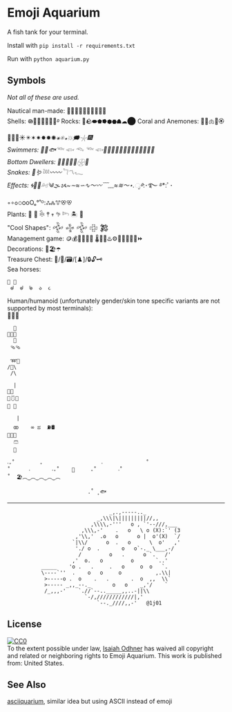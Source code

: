 
# Emoji Aquarium

A fish tank for your terminal.

Install with `pip install -r requirements.txt`

Run with `python aquarium.py`

## Symbols

*Not all of these are used.*

Nautical man-made: 🤿🔱🎣⚓⛵🚢🛶🛟🏴‍☠️  
Shells: 𖡎🥟🥐🐚🦪🍥🌀࿔
Rocks: 🗿🪨⬬⬟⭓⬢⬣☗☁⬤
Coral and Anemones: 🪸🧠🫁🫚🏵️🪷🥓🎉☀️✴️✶✷✸✹✺*⚹✳꘎💥🗯𓇼🎆  
Swimmers: 🐡🐠🐟𓆝 𓆟 𓆞 𓆝 𓆟🦑🪼🐢🦈🐬🐳🐋🦐🍤🍣🐧🦭🦦  
Bottom Dwellers: 🦞🐌🦀🐙🥒𓇽🧽  
Snakes: 🐍🪱𓆙〰️〰𓆓〽𓆑  
Effects: 🌀🫧🌊💦💧༄🌫ᝰ~∼≈∽∿〜〰﹋﹏≈≋～⋆.ೃ࿔*:･࿐ ࿔*:ﾟ･◦∘ߋ𝚘ᴑoOₒ°˚ᴼ:ஃ🝆ꖜꕣꕢ  
Plants: 🌿 🌱 𓇗 𖤣 𖥧 𖧧 𓆸 🏝️ 🌴  
"Cool Shapes": 𒅒 𒈔 𒅒 𒇫 𒄆  
Management game: 🪙💰💎💸💵💊 🌡️🥶🥵♨️⚙️🔔🎒💧🏅🧪⏩  
Decorations: 🏰🏖️☂️  
Treasure Chest: 🧰/💼/🗃/\[♟]/🔒🔓🗝️  
Sea horses:  
```
🐴 🦄  
 ᖙ  ᖙ  ᖚ  ა  ૮  
```
Human/humanoid (unfortunately gender/skin tone specific variants are not supported by most terminals):  
🚣🏊‍🧜  
```
  🤿  
🫷🧥🫸
  👖  
 🩴🩴

 ➿🏒
/👙\
 /\

  |
🧯🥽
💪🩱🫳
🦵 🦶

   |
  ꝏ    ∞ ಹ  ⛽🛢️
👋🎽🖖
  🩳
  🧦
```

    ‧₊˚        ₊                   ‧              ˚  
    ˚      ‧       ‧₊˚    🌛     ₊˚       ‧˚  
    ˚  🏖️︵‿︵‿︵‿︵‿︵  
      
                              .˚ ̥ 🐟

----

                                     _,.,-----.._
                                 _,\\\|\|||||||||//,,
                               ,\\\\,-'''   o , `'--///,___
                            ,\\\,-'    .   o   \ o (X):`' (3
                          ,'\\,'  .o   o      o |  o'(X)  `/
                         `|\\/      o  .   o      \  o'   ,'
                          './ o  .       o   o`-._ \___,-/
                           /         o   .      o `.   /'
                         ,'  o.   o         o       `..'
               _____    'o .   .     .   o     o  o   `.
               \----`''  .    o   o     o           ,.\\|
                >-----o .  o    .   .       .  o  ,,  \\`
                >----- _,,_--._       o   o    _,'/    `
                /_,,,-'    `.//`--.._____,,..-||\\
                             `-/,////////////|,'
                                 `--._////,,-'   @1j01

## License

<p xmlns:dct="http://purl.org/dc/terms/" xmlns:vcard="http://www.w3.org/2001/vcard-rdf/3.0#">
  <a rel="license"
     href="https://creativecommons.org/publicdomain/zero/1.0/">
    <img src="https://i.creativecommons.org/p/zero/1.0/88x31.png" style="border-style: none;" alt="CC0" />
  </a>
  <br />
  To the extent possible under law,
  <a rel="dct:publisher"
     href="https://isaiahodhner.io">
    <span property="dct:title">Isaiah Odhner</span></a>
  has waived all copyright and related or neighboring rights to
  <span property="dct:title">Emoji Aquarium</span>.
This work is published from:
<span property="vcard:Country" datatype="dct:ISO3166"
      content="US" about="https://isaiahodhner.io">
  United States</span>.
</p>

## See Also

[asciiquarium](https://github.com/cmatsuoka/asciiquarium), similar idea but using ASCII instead of emoji

